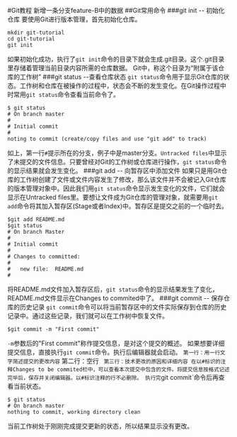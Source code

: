#Git教程
新增一条分支feature-B中的数据
##Git常用命令
###git init -- 初始化仓库
要使用Git进行版本管理，首先初始化仓库。
```
mkdir git-tutorial
cd git-tutorial
git init
```
如果初始化成功，执行了`git init`命令的目录下就会生成.git目录。这个.git目录里存储着管理当前目录内容所需的仓库数据。
Git中，称这个目录为“附属于该仓库的工作树”
###git status --查看仓库状态
`git status`命令用于显示Git仓库的状态。工作树和仓库在被操作的过程中，状态会不断的发生变化。在Git操作过程中时常用`git status`命令查看当前命令了。
```
$ git status
# On branch master
#
# Initial commit
#
noting to commit (create/copy files and use "git add" to track)
```
如上，第一行`#`提示所在的分支，例子中是master分支。`Untracked files`中显示了未提交的文件信息。只要曾经对Git的工作树或仓库进行操作，`git status`命令的显示结果就会发生变化。
###git add -- 向暂存区中添加文件
如果只是用Git仓库的工作树创建了文件或文件内容发生了修改，那么该文件并不会被记入Git仓库的版本管理对象中。因此我们用`git status`命令显示发生变化的文件，它们就会显示在Untracked files里。要想让文件成为Git仓库的管理对象，就需要用`git add`命令将其加入暂存区(Stage或者Index)中。暂存区是提交之前的一个临时去。
```
$git add README.md 
$git status
# On branch Master
#
# Initial commit
# 
# Changes to committed:
#
#	new file:  README.md
#
```
将README.md文件加入暂存区后，`git status`命令的显示结果发生了变化，README.md文件显示在Changes to commited中了。
###git commit -- 保存仓库的历史记录
`git commit`命令可以将当前暂存区中的文件实际保存到仓库的历史记录中。通过这些记录，我们就可以在工作树中恢复文件。
```
$git commit -m "First commit"
```
`-m`参数后的"First commit"称作提交信息，是对这个提交的概述。
如果想要详细提交信息，直接执行`git commit`命令。执行后编辑器就会启动。
` 第一行：用一行文字简述提交的更改内容
` 第二行：空行
` 第三行：技术更改的原因和详细内容
在以#标识的注释Changes to be commited栏中，可以查看本次提交中包含的文件。将提交信息按格式记述完毕后，保存并关闭编辑器。以#标识注释的行不必删除。
执行完`git commit`命令后再查看当前状态。
```
$ git status
# On branch master
nothing to commit, working directory clean
```
当前工作树处于刚刚完成提交更新的状态，所以结果显示没有更改。
